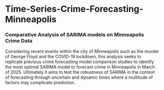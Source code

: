 # Time-Series-Crime-Forecasting-Minneapolis
### Comparative Analysis of SARIMA models on Minneapolis Crime Data

Considering recent events within the city of Minneapolis such as the murder of George Floyd and the COVID-19 lockdown, this analysis seeks to replicate previous crime forecasting model comparison studies to identify the most optimal SARIMA model to forecast crime in Minneapolis in March of 2025. Ultimately it aims to test the robustness of SARIMA in the context of forecasting through uncertain and dynamic times where a multitude of factors may complicate prediction. 
